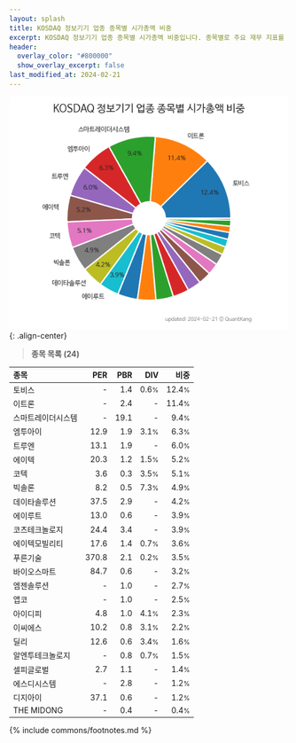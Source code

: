 ```yaml
---
layout: splash
title: KOSDAQ 정보기기 업종 종목별 시가총액 비중
excerpt: KOSDAQ 정보기기 업종 종목별 시가총액 비중입니다. 종목별로 주요 재무 지표를 함께 표시합니다.
header:
  overlay_color: "#800000"
  show_overlay_excerpt: false
last_modified_at: 2024-02-21
---
```



![KOSDAQ 정보기기 업종 종목별 시가총액 비중](/stats/sector/images/kosdaq_업종_정보기기_종목.png){: .align-center}


> **종목 목록 (24)**<a id="list"></a>

| **종목** | **PER** | **PBR** | **DIV** | **비중** |
| :------- | ------: | ------: | ------: | -------: |
| 토비스 | - | 1.4 | 0.6<small>%</small> | 12.4<small>%</small> |
| 이트론 | - | 2.4 | - | 11.4<small>%</small> |
| 스마트레이더시스템 | - | 19.1 | - | 9.4<small>%</small> |
| 엠투아이 | 12.9 | 1.9 | 3.1<small>%</small> | 6.3<small>%</small> |
| 트루엔 | 13.1 | 1.9 | - | 6.0<small>%</small> |
| 에이텍 | 20.3 | 1.2 | 1.5<small>%</small> | 5.2<small>%</small> |
| 코텍 | 3.6 | 0.3 | 3.5<small>%</small> | 5.1<small>%</small> |
| 빅솔론 | 8.2 | 0.5 | 7.3<small>%</small> | 4.9<small>%</small> |
| 데이타솔루션 | 37.5 | 2.9 | - | 4.2<small>%</small> |
| 에이루트 | 13.0 | 0.6 | - | 3.9<small>%</small> |
| 코츠테크놀로지 | 24.4 | 3.4 | - | 3.9<small>%</small> |
| 에이텍모빌리티 | 17.6 | 1.4 | 0.7<small>%</small> | 3.6<small>%</small> |
| 푸른기술 | 370.8 | 2.1 | 0.2<small>%</small> | 3.5<small>%</small> |
| 바이오스마트 | 84.7 | 0.6 | - | 3.2<small>%</small> |
| 엠젠솔루션 | - | 1.0 | - | 2.7<small>%</small> |
| 앱코 | - | 1.0 | - | 2.5<small>%</small> |
| 아이디피 | 4.8 | 1.0 | 4.1<small>%</small> | 2.3<small>%</small> |
| 이씨에스 | 10.2 | 0.8 | 3.1<small>%</small> | 2.2<small>%</small> |
| 딜리 | 12.6 | 0.6 | 3.4<small>%</small> | 1.6<small>%</small> |
| 알엔투테크놀로지 | - | 0.8 | 0.7<small>%</small> | 1.5<small>%</small> |
| 셀피글로벌 | 2.7 | 1.1 | - | 1.4<small>%</small> |
| 에스디시스템 | - | 2.8 | - | 1.2<small>%</small> |
| 디지아이 | 37.1 | 0.6 | - | 1.2<small>%</small> |
| THE MIDONG | - | 0.4 | - | 0.4<small>%</small> |

{% include commons/footnotes.md %}